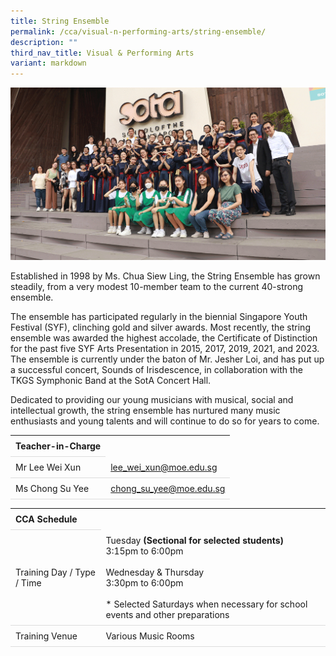 ```yaml
---
title: String Ensemble
permalink: /cca/visual-n-performing-arts/string-ensemble/
description: ""
third_nav_title: Visual & Performing Arts
variant: markdown
---
```

<style>
table {
  border-collapse: collapse;
  width: 100%;
}

th, td {
  padding: 8px;
  text-align: left;
  border-bottom: 1px solid #ddd;
}

tr:hover {background-color: #F5F5DC;}
</style>

<img src="/images/CCA/Strings/strings.gif">

<p>Established in 1998 by Ms. Chua Siew Ling, the String Ensemble has grown steadily, from a very modest 10-member team to the current 40-strong ensemble.</p>

<p>The ensemble has participated regularly in the biennial Singapore Youth Festival (SYF), clinching gold and silver awards. Most recently, the string ensemble was awarded the highest accolade, the Certificate of Distinction for the past five SYF Arts Presentation in 2015, 2017, 2019, 2021, and 2023. The ensemble is currently under the baton of Mr. Jesher Loi, and has put up a successful concert, Sounds of Irisdescence, in collaboration with the TKGS Symphonic Band at the SotA Concert Hall.</p>
<p>Dedicated to providing our young musicians with musical, social and intellectual growth, the string ensemble has nurtured many music enthusiasts and young talents and will continue to do so for years to come.</p>
<table>
	<tbody>
		<tr>
			<th colspan="1">Teacher-in-Charge</th>
		</tr>
		<tr>
			<td rowspan="1">Mr Lee Wei Xun</td>
			<td><a target="" href="mailto:lee_wei_xun@moe.edu.sg">lee_wei_xun@moe.edu.sg</a></td>
		</tr>
		<tr>
			<td rowspan="1">Ms Chong Su Yee</td>
			<td><a target="" href="mailto:chong_su_yee@moe.edu.sg">chong_su_yee@moe.edu.sg</a></td>
		</tr>
	</tbody>
</table>
<table>
	<tbody>
		<tr>
			<th colspan="1">CCA Schedule</th>
		</tr>
		<tr>
			<td rowspan="1"> Training Day / Type / Time</td>
			<td>Tuesday <b>(Sectional for selected students)</b><br>
				3:15pm to 6:00pm<br>
				<br>
			Wednesday &amp; Thursday<br>
				3:30pm to 6:00pm<br><br>
				* Selected Saturdays when necessary for school events and other preparations
			</td>
		</tr>
		<tr>
			<td rowspan="1">Training Venue</td>
			<td rowspan="1">Various Music Rooms</td>
		</tr>
	</tbody>
</table>